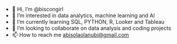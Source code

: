 - 👋 Hi, I’m @biscongirl
- 👀 I’m interested in data analytics, machine learning and AI
- 🌱 I’m currently learning SQL, PYTHON, R, Looker and Tableau 
-  💞️ I’m looking to collaborate on data analysis and coding projects 
- 📫 How to reach me abisolaolanubi@gmail.com

<!---
biscongirl/biscongirl is a ✨ special ✨ repository because its `README.md` (this file) appears on your GitHub profile.
You can click the Preview link to take a look at your changes.
--->
